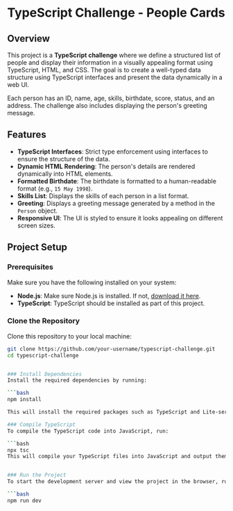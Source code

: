 # TypeScript Challenge - People Cards

## Overview

This project is a **TypeScript challenge** where we define a structured list of people and display their information in a visually appealing format using TypeScript, HTML, and CSS. The goal is to create a well-typed data structure using TypeScript interfaces and present the data dynamically in a web UI.

Each person has an ID, name, age, skills, birthdate, score, status, and an address. The challenge also includes displaying the person's greeting message.

## Features

- **TypeScript Interfaces**: Strict type enforcement using interfaces to ensure the structure of the data.
- **Dynamic HTML Rendering**: The person's details are rendered dynamically into HTML elements.
- **Formatted Birthdate**: The birthdate is formatted to a human-readable format (e.g., `15 May 1998`).
- **Skills List**: Displays the skills of each person in a list format.
- **Greeting**: Displays a greeting message generated by a method in the `Person` object.
- **Responsive UI**: The UI is styled to ensure it looks appealing on different screen sizes.

## Project Setup

### Prerequisites

Make sure you have the following installed on your system:

- **Node.js**: Make sure Node.js is installed. If not, [download it here](https://nodejs.org/).
- **TypeScript**: TypeScript should be installed as part of this project.

### Clone the Repository
Clone this repository to your local machine:

```bash
git clone https://github.com/your-username/typescript-challenge.git
cd typescript-challenge


### Install Dependencies
Install the required dependencies by running:

```bash
npm install

This will install the required packages such as TypeScript and Lite-server (for serving the project in the browser).

### Compile TypeScript
To compile the TypeScript code into JavaScript, run:

```bash
npx tsc
This will compile your TypeScript files into JavaScript and output them to the dist/ directory.


### Run the Project
To start the development server and view the project in the browser, run:

```bash
npm run dev
